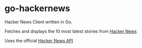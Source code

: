 # go-hackernews
Hacker News Client written in Go.  

Fetches and displays the 10 most latest stories from [Hacker News](https://news.ycombinator.com/)

Uses the official [Hacker News API](https://github.com/HackerNews/API)


